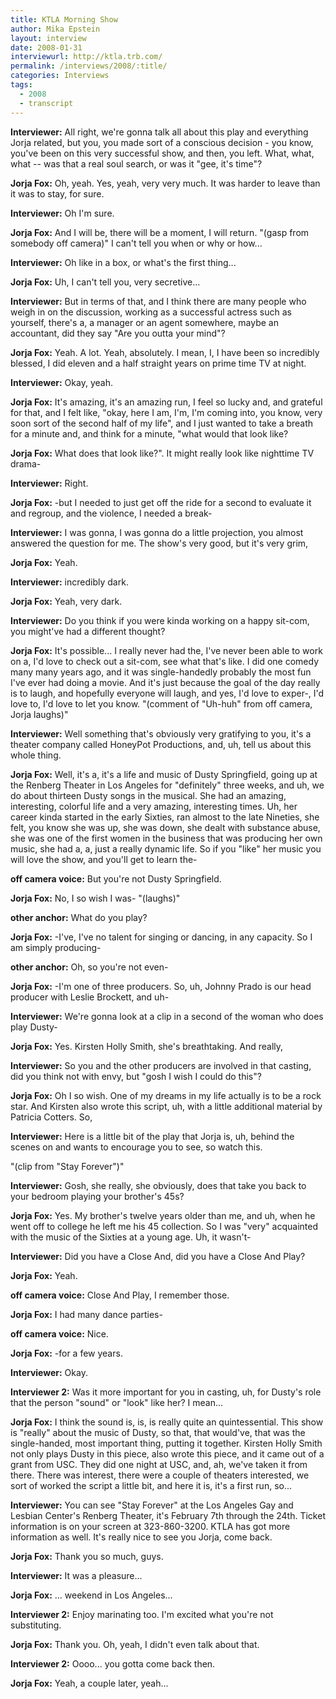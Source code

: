 ```yaml
---
title: KTLA Morning Show 
author: Mika Epstein
layout: interview
date: 2008-01-31
interviewurl: http://ktla.trb.com/
permalink: /interviews/2008/:title/
categories: Interviews
tags:
  - 2008
  - transcript
---
```


**Interviewer:** All right, we're gonna talk all about this play and everything Jorja related, but you, you made sort of a conscious decision - you know, you've been on this very successful show, and then, you left. What, what, what -- was that a real soul search, or was it "gee, it's time"?

**Jorja Fox:** Oh, yeah. Yes, yeah, very very much. It was harder to leave than it was to stay, for sure.

**Interviewer:** Oh I'm sure.

**Jorja Fox:** And I will be, there will be a moment, I will return. "(gasp from somebody off camera)" I can't tell you when or why or how...

**Interviewer:** Oh like in a box, or what's the first thing...

**Jorja Fox:** Uh, I can't tell you, very secretive...

**Interviewer:** But in terms of that, and I think there are many people who weigh in on the discussion, working as a successful actress such as yourself, there's a, a manager or an agent somewhere, maybe an accountant, did they say "Are you outta your mind"?

**Jorja Fox:** Yeah. A lot. Yeah, absolutely. I mean, I, I have been so incredibly blessed, I did eleven and a half straight years on prime time TV at night.

**Interviewer:** Okay, yeah.

**Jorja Fox:** It's amazing, it's an amazing run, I feel so lucky and, and grateful for that, and I felt like, "okay, here I am, I'm, I'm coming into, you know, very soon sort of the second half of my life", and I just wanted to take a breath for a minute and, and think for a minute, "what would that look like?

**Jorja Fox:** What does that look like?". It might really look like nighttime TV drama-

**Interviewer:** Right.

**Jorja Fox:** -but I needed to just get off the ride for a second to evaluate it and regroup, and the violence, I needed a break-

**Interviewer:** I was gonna, I was gonna do a little projection, you almost answered the question for me. The show's very good, but it's very grim,

**Jorja Fox:** Yeah.

**Interviewer:** incredibly dark.

**Jorja Fox:** Yeah, very dark.

**Interviewer:** Do you think if you were kinda working on a happy sit-com, you might've had a different thought?

**Jorja Fox:** It's possible... I really never had the, I've never been able to work on a, I'd love to check out a sit-com, see what that's like. I did one comedy many many years ago, and it was single-handedly probably the most fun I've ever had doing a movie. And it's just because the goal of the day really is to laugh, and hopefully everyone will laugh, and yes, I'd love to exper-, I'd love to, I'd love to let you know. "(comment of "Uh-huh" from off camera, Jorja laughs)"

**Interviewer:** Well something that's obviously very gratifying to you, it's a theater company called HoneyPot Productions, and, uh, tell us about this whole thing.

**Jorja Fox:** Well, it's a, it's a life and music of Dusty Springfield, going up at the Renberg Theater in Los Angeles for "definitely" three weeks, and uh, we do about thirteen Dusty songs in the musical. She had an amazing, interesting, colorful life and a very amazing, interesting times. Uh, her career kinda started in the early Sixties, ran almost to the late Nineties, she felt, you know she was up, she was down, she dealt with substance abuse, she was one of the first women in the business that was producing her own music, she had a, a, just a really dynamic life. So if you "like" her music you will love the show, and you'll get to learn the-

**off camera voice:** But you're not Dusty Springfield.

**Jorja Fox:** No, I so wish I was- "(laughs)"

**other anchor:** What do you play?

**Jorja Fox:** -I've, I've no talent for singing or dancing, in any capacity. So I am simply producing-

**other anchor:** Oh, so you're not even-

**Jorja Fox:** -I'm one of three producers. So, uh, Johnny Prado is our head producer with Leslie Brockett, and uh-

**Interviewer:** We're gonna look at a clip in a second of the woman who does play Dusty-

**Jorja Fox:** Yes. Kirsten Holly Smith, she's breathtaking. And really,

**Interviewer:** So you and the other producers are involved in that casting, did you think not with envy, but "gosh I wish I could do this"?

**Jorja Fox:** Oh I so wish. One of my dreams in my life actually is to be a rock star. And Kirsten also wrote this script, uh, with a little additional material by Patricia Cotters. So,

**Interviewer:** Here is a little bit of the play that Jorja is, uh, behind the scenes on and wants to encourage you to see, so watch this.

"(clip from "Stay Forever")"

**Interviewer:** Gosh, she really, she obviously, does that take you back to your bedroom playing your brother's 45s?

**Jorja Fox:** Yes. My brother's twelve years older than me, and uh, when he went off to college he left me his 45 collection. So I was "very" acquainted with the music of the Sixties at a young age. Uh, it wasn't-

**Interviewer:** Did you have a Close And, did you have a Close And Play?

**Jorja Fox:** Yeah.

**off camera voice:** Close And Play, I remember those.

**Jorja Fox:** I had many dance parties-

**off camera voice:** Nice.

**Jorja Fox:** -for a few years.

**Interviewer:** Okay.

**Interviewer 2:** Was it more important for you in casting, uh, for Dusty's role that the person "sound" or "look" like her? I mean...

**Jorja Fox:** I think the sound is, is, is really quite an quintessential. This show is "really" about the music of Dusty, so that, that would've, that was the single-handed, most important thing, putting it together. Kirsten Holly Smith not only plays Dusty in this piece, also wrote this piece, and it came out of a grant from USC. They did one night at USC, and, ah, we've taken it from there. There was interest, there were a couple of theaters interested, we sort of worked the script a little bit, and here it is, it's a first run, so...

**Interviewer:** You can see "Stay Forever" at the Los Angeles Gay and Lesbian Center's Renberg Theater, it's February 7th through the 24th. Ticket information is on your screen at 323-860-3200. KTLA has got more information as well. It's really nice to see you Jorja, come back.

**Jorja Fox:** Thank you so much, guys.

**Interviewer:** It was a pleasure...

**Jorja Fox:** ... weekend in Los Angeles...

**Interviewer 2:** Enjoy marinating too. I'm excited what you're not substituting.

**Jorja Fox:** Thank you. Oh, yeah, I didn't even talk about that.

**Interviewer 2:** Oooo... you gotta come back then.

**Jorja Fox:** Yeah, a couple later, yeah...  